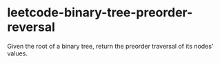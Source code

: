 # leetcode-binary-tree-preorder-reversal
Given the root of a binary tree, return the preorder traversal of its nodes' values.
